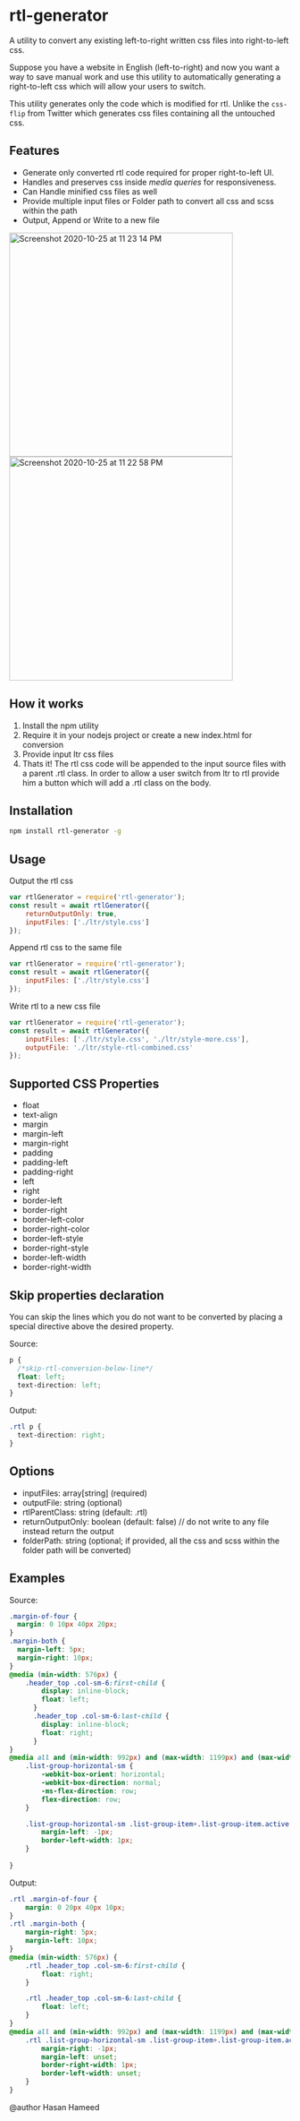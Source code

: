 # rtl-generator
A utility to convert any existing left-to-right written css files into right-to-left css.

Suppose you have a website in English (left-to-right) and now you want a way to save manual work and use this utility to automatically generating a right-to-left css which will allow your users to switch. 

This utility generates only the code which is modified for rtl. Unlike the `css-flip` from Twitter which generates css files containing all the untouched css.

## Features

- Generate only converted rtl code required for proper right-to-left UI.
- Handles and preserves css inside _media queries_ for responsiveness.
- Can Handle minified css files as well
- Provide multiple input files or Folder path to convert all css and scss within the path
- Output, Append or Write to a new file

<img width="400" alt="Screenshot 2020-10-25 at 11 23 14 PM" src="https://user-images.githubusercontent.com/3350923/97117213-76a4ab80-16bf-11eb-90cf-2d0e8a47e483.png"><img width="400" alt="Screenshot 2020-10-25 at 11 22 58 PM" src="https://user-images.githubusercontent.com/3350923/97117220-7c9a8c80-16bf-11eb-8cdd-8d8fc8442544.png">

## How it works

1. Install the npm utility
2. Require it in your nodejs project or create a new index.html for conversion
3. Provide input ltr css files 
4. Thats it! The rtl css code will be appended to the input source files with a parent .rtl class. In order to allow a user switch from ltr to rtl provide him a button which will add a .rtl class on the body.

## Installation

```sh
npm install rtl-generator -g
```

## Usage

Output the rtl css

```js
var rtlGenerator = require('rtl-generator');
const result = await rtlGenerator({
    returnOutputOnly: true,
    inputFiles: ['./ltr/style.css']
});
```

Append rtl css to the same file

```js
var rtlGenerator = require('rtl-generator');
const result = await rtlGenerator({
    inputFiles: ['./ltr/style.css']
});
```

Write rtl to a new css file

```js
var rtlGenerator = require('rtl-generator');
const result = await rtlGenerator({
    inputFiles: ['./ltr/style.css', './ltr/style-more.css'],
    outputFile: './ltr/style-rtl-combined.css'
});
```

## Supported CSS Properties
- float
- text-align
- margin
- margin-left
- margin-right
- padding
- padding-left
- padding-right
- left
- right
- border-left
- border-right
- border-left-color
- border-right-color
- border-left-style
- border-right-style
- border-left-width
- border-right-width

## Skip properties declaration

You can skip the lines which you do not want to be converted by placing a special directive above the desired property.

Source:

```css
p {
  /*skip-rtl-conversion-below-line*/ 
  float: left;
  text-direction: left;
}
```

Output:

```css
.rtl p {
  text-direction: right;
}
```

## Options

 * inputFiles: array[string] (required)
 * outputFile: string (optional)
 * rtlParentClass: string (default: .rtl)
 * returnOutputOnly: boolean (default: false) // do not write to any file instead return the output
 * folderPath: string (optional; if provided, all the css and scss within the folder path will be converted) 


## Examples

Source:
```css
.margin-of-four {
  margin: 0 10px 40px 20px;
}
.margin-both {
  margin-left: 5px;
  margin-right: 10px;
}  
@media (min-width: 576px) {
    .header_top .col-sm-6:first-child {
        display: inline-block;
        float: left;
      }
      .header_top .col-sm-6:last-child {
        display: inline-block;
        float: right;
      }
}
@media all and (min-width: 992px) and (max-width: 1199px) and (max-width: 480px) {
    .list-group-horizontal-sm {
        -webkit-box-orient: horizontal;
        -webkit-box-direction: normal;
        -ms-flex-direction: row;
        flex-direction: row;
    }

    .list-group-horizontal-sm .list-group-item+.list-group-item.active {
        margin-left: -1px;
        border-left-width: 1px;
    }
    
}
```

Output:
```css
.rtl .margin-of-four {
    margin: 0 20px 40px 10px;
}
.rtl .margin-both {
    margin-right: 5px;
    margin-left: 10px;
}
@media (min-width: 576px) {
    .rtl .header_top .col-sm-6:first-child {
        float: right;
    }

    .rtl .header_top .col-sm-6:last-child {
        float: left;
    }
}
@media all and (min-width: 992px) and (max-width: 1199px) and (max-width: 480px) {
    .rtl .list-group-horizontal-sm .list-group-item+.list-group-item.active {
        margin-right: -1px;
        margin-left: unset;
        border-right-width: 1px;
        border-left-width: unset;
    }
}
```


@author
Hasan Hameed
